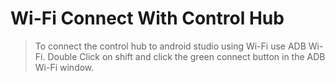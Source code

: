 # Wi-Fi Connect With Control Hub
> To connect the control hub to android studio using Wi-Fi use ADB Wi-Fi. Double Click on shift and click the green connect button in the ADB Wi-Fi window.


